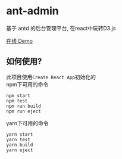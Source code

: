 # ant-admin
基于 antd 的后台管理平台, 在react中玩转D3.js   

[在线 Demo](http://www.iampua.com/pui/ant-admin.html)    

## 如何使用?

此项目使用`Create React App`初始化的   
npm下可用的命令   

``` 
npm start   
npm test   
npm run build   
npm run eject   

```

yarn下可用的命令   

``` 
yarn start   
yarn test   
yarn build   
yarn eject   

```